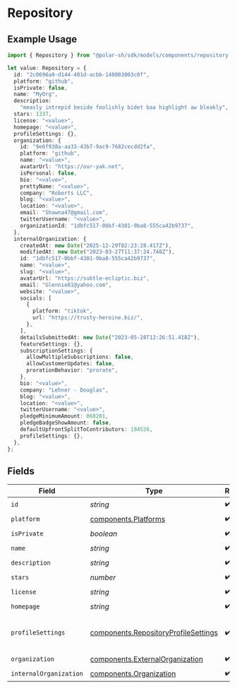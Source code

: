 # Repository

## Example Usage

```typescript
import { Repository } from "@polar-sh/sdk/models/components/repository.js";

let value: Repository = {
  id: "2c0696a0-d144-401d-acbb-140003003c0f",
  platform: "github",
  isPrivate: false,
  name: "MyOrg",
  description:
    "measly intrepid beside foolishly bidet baa highlight aw bleakly",
  stars: 1337,
  license: "<value>",
  homepage: "<value>",
  profileSettings: {},
  organization: {
    id: "9e6f938a-aa33-43b7-9ac9-7682cecdd2fa",
    platform: "github",
    name: "<value>",
    avatarUrl: "https://our-yak.net",
    isPersonal: false,
    bio: "<value>",
    prettyName: "<value>",
    company: "Roberts LLC",
    blog: "<value>",
    location: "<value>",
    email: "Shawna47@gmail.com",
    twitterUsername: "<value>",
    organizationId: "1dbfc517-0bbf-4301-9ba8-555ca42b9737",
  },
  internalOrganization: {
    createdAt: new Date("2025-12-29T02:23:28.417Z"),
    modifiedAt: new Date("2023-03-27T11:37:24.748Z"),
    id: "1dbfc517-0bbf-4301-9ba8-555ca42b9737",
    name: "<value>",
    slug: "<value>",
    avatarUrl: "https://subtle-ecliptic.biz",
    email: "Glennie81@yahoo.com",
    website: "<value>",
    socials: [
      {
        platform: "tiktok",
        url: "https://trusty-heroine.biz/",
      },
    ],
    detailsSubmittedAt: new Date("2023-05-28T12:26:51.418Z"),
    featureSettings: {},
    subscriptionSettings: {
      allowMultipleSubscriptions: false,
      allowCustomerUpdates: false,
      prorationBehavior: "prorate",
    },
    bio: "<value>",
    company: "Lehner - Douglas",
    blog: "<value>",
    location: "<value>",
    twitterUsername: "<value>",
    pledgeMinimumAmount: 868281,
    pledgeBadgeShowAmount: false,
    defaultUpfrontSplitToContributors: 194526,
    profileSettings: {},
  },
};
```

## Fields

| Field                                                                                        | Type                                                                                         | Required                                                                                     | Description                                                                                  | Example                                                                                      |
| -------------------------------------------------------------------------------------------- | -------------------------------------------------------------------------------------------- | -------------------------------------------------------------------------------------------- | -------------------------------------------------------------------------------------------- | -------------------------------------------------------------------------------------------- |
| `id`                                                                                         | *string*                                                                                     | :heavy_check_mark:                                                                           | N/A                                                                                          |                                                                                              |
| `platform`                                                                                   | [components.Platforms](../../models/components/platforms.md)                                 | :heavy_check_mark:                                                                           | N/A                                                                                          |                                                                                              |
| `isPrivate`                                                                                  | *boolean*                                                                                    | :heavy_check_mark:                                                                           | N/A                                                                                          |                                                                                              |
| `name`                                                                                       | *string*                                                                                     | :heavy_check_mark:                                                                           | N/A                                                                                          | MyOrg                                                                                        |
| `description`                                                                                | *string*                                                                                     | :heavy_check_mark:                                                                           | N/A                                                                                          |                                                                                              |
| `stars`                                                                                      | *number*                                                                                     | :heavy_check_mark:                                                                           | N/A                                                                                          | 1337                                                                                         |
| `license`                                                                                    | *string*                                                                                     | :heavy_check_mark:                                                                           | N/A                                                                                          |                                                                                              |
| `homepage`                                                                                   | *string*                                                                                     | :heavy_check_mark:                                                                           | N/A                                                                                          |                                                                                              |
| `profileSettings`                                                                            | [components.RepositoryProfileSettings](../../models/components/repositoryprofilesettings.md) | :heavy_check_mark:                                                                           | Settings for the repository profile                                                          |                                                                                              |
| `organization`                                                                               | [components.ExternalOrganization](../../models/components/externalorganization.md)           | :heavy_check_mark:                                                                           | N/A                                                                                          |                                                                                              |
| `internalOrganization`                                                                       | [components.Organization](../../models/components/organization.md)                           | :heavy_check_mark:                                                                           | N/A                                                                                          |                                                                                              |